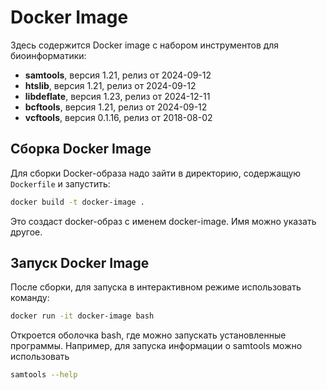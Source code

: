 # Docker Image 

Здесь содержится Docker image с набором инструментов для биоинформатики:
- **samtools**, версия 1.21, релиз от 2024-09-12
- **htslib**, версия 1.21, релиз от 2024-09-12
- **libdeflate**, версия 1.23, релиз от 2024-12-11
- **bcftools**, версия 1.21, релиз от 2024-09-12
- **vcftools**, версия 0.1.16, релиз от 2018-08-02  

## Сборка Docker Image  

Для сборки Docker-образа надо зайти в директорию, содержащую `Dockerfile` и запустить:

```bash
docker build -t docker-image .
```  
Это создаст docker-образ с именем docker-image. Имя можно указать другое.  

## Запуск Docker Image  
После сборки, для запуска в интерактивном режиме использовать команду:  

``` bash
docker run -it docker-image bash
```

Откроется оболочка bash, где можно запускать установленные программы. 
Например, для запуска информации о samtools можно использовать 
``` bash
samtools --help
```



